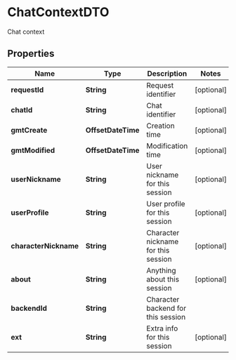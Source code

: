 

# ChatContextDTO

Chat context

## Properties

| Name | Type | Description | Notes |
|------------ | ------------- | ------------- | -------------|
|**requestId** | **String** | Request identifier |  [optional] |
|**chatId** | **String** | Chat identifier |  [optional] |
|**gmtCreate** | **OffsetDateTime** | Creation time |  [optional] |
|**gmtModified** | **OffsetDateTime** | Modification time |  [optional] |
|**userNickname** | **String** | User nickname for this session |  [optional] |
|**userProfile** | **String** | User profile for this session |  [optional] |
|**characterNickname** | **String** | Character nickname for this session |  [optional] |
|**about** | **String** | Anything about this session |  [optional] |
|**backendId** | **String** | Character backend for this session |  |
|**ext** | **String** | Extra info for this session |  [optional] |



